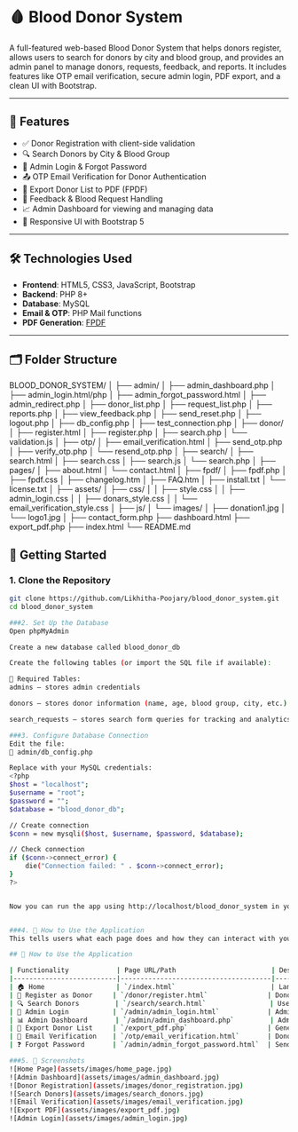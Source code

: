 # 🩸 Blood Donor System

A full-featured web-based Blood Donor System that helps donors register, allows users to search for donors by city and blood group, and provides an admin panel to manage donors, requests, feedback, and reports. It includes features like OTP email verification, secure admin login, PDF export, and a clean UI with Bootstrap.

---

## 🌟 Features

- ✅ Donor Registration with client-side validation
- 🔍 Search Donors by City & Blood Group
- 🔐 Admin Login & Forgot Password
- 📤 OTP Email Verification for Donor Authentication
- 🧾 Export Donor List to PDF (FPDF)
- 📝 Feedback & Blood Request Handling
- 📈 Admin Dashboard for viewing and managing data
- 📱 Responsive UI with Bootstrap 5

---

## 🛠 Technologies Used

- **Frontend**: HTML5, CSS3, JavaScript, Bootstrap
- **Backend**: PHP 8+
- **Database**: MySQL
- **Email & OTP**: PHP Mail functions
- **PDF Generation**: [FPDF](http://www.fpdf.org/)

---

## 🗂 Folder Structure

BLOOD_DONOR_SYSTEM/
│
├── admin/
│ ├── admin_dashboard.php
│ ├── admin_login.html/php
│ ├── admin_forgot_password.html
│ ├── admin_redirect.php
│ ├── donor_list.php
│ ├── request_list.php
│ ├── reports.php
│ ├── view_feedback.php
│ ├── send_reset.php
│ ├── logout.php
│ ├── db_config.php
│ ├── test_connection.php
│
├── donor/
│ ├── register.html
│ ├── register.php
│ ├── search.php
│ └── validation.js
│
├── otp/
│ ├── email_verification.html
│ ├── send_otp.php
│ ├── verify_otp.php
│ └── resend_otp.php
│
├── search/
│ ├── search.html
│ ├── search.css
│ ├── search.js
│ └── search.php
│
├── pages/
│ ├── about.html
│ └── contact.html
│
├── fpdf/
│ ├── fpdf.php
│ ├── fpdf.css
│ ├── changelog.htm
│ ├── FAQ.htm
│ ├── install.txt
│ └── license.txt
│
├── assets/
│ ├── css/
│ │ ├── style.css
│ │ ├── admin_login.css
│ │ ├── donars_style.css
│ │ └── email_verification_style.css
│ ├── js/
│ └── images/
│ ├── donation1.jpg
│ └── logo1.jpg
│
├── contact_form.php
├── dashboard.html
├── export_pdf.php
├── index.html
└── README.md

## 🚀 Getting Started

### 1. Clone the Repository

```bash
git clone https://github.com/Likhitha-Poojary/blood_donor_system.git
cd blood_donor_system

###2. Set Up the Database
Open phpMyAdmin

Create a new database called blood_donor_db

Create the following tables (or import the SQL file if available):

📄 Required Tables:
admins – stores admin credentials

donors – stores donor information (name, age, blood group, city, etc.)

search_requests – stores search form queries for tracking and analytics

###3. Configure Database Connection
Edit the file:
📁 admin/db_config.php

Replace with your MySQL credentials:
<?php
$host = "localhost";
$username = "root";
$password = "";
$database = "blood_donor_db";

// Create connection
$conn = new mysqli($host, $username, $password, $database);

// Check connection
if ($conn->connect_error) {
    die("Connection failed: " . $conn->connect_error);
}
?>


Now you can run the app using http://localhost/blood_donor_system in your browser!


###4. 🧪 How to Use the Application
This tells users what each page does and how they can interact with your system.

## 🧪 How to Use the Application

| Functionality            | Page URL/Path                        | Description                              |
|--------------------------|--------------------------------------|------------------------------------------|
| 🏠 Home                  | `/index.html`                        | Landing page for the system              |
| 📝 Register as Donor     | `/donor/register.html`               | Donor fills and submits registration     |
| 🔍 Search Donors         | `/search/search.html`                | Users can search by city & blood group   |
| 🔐 Admin Login           | `/admin/admin_login.html`            | Admin signs in to access dashboard       |
| 📊 Admin Dashboard       | `/admin/admin_dashboard.php`         | Admin can view donors, requests, feedback|
| 🧾 Export Donor List     | `/export_pdf.php`                    | Generates downloadable PDF list          |
| 📨 Email Verification    | `/otp/email_verification.html`       | Donor enters OTP after registration      |
| ❓ Forgot Password       | `/admin/admin_forgot_password.html`  | Sends email link to reset admin password |

###5. 📸 Screenshots
![Home Page](assets/images/home_page.jpg)
![Admin Dashboard](assets/images/admin_dashboard.jpg)
![Donor Registration](assets/images/donor_registration.jpg)
![Search Donors](assets/images/search_donors.jpg)
![Email Verification](assets/images/email_verification.jpg)
![Export PDF](assets/images/export_pdf.jpg)
![Admin Login](assets/images/admin_login.jpg)




